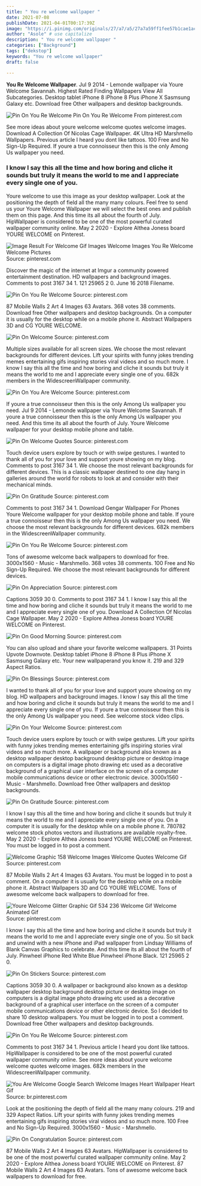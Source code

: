 ```yaml
---
title: " You re welcome wallpaper "
date: 2021-07-08
publishDate: 2021-04-01T00:17:39Z
image: "https://i.pinimg.com/originals/27/a7/a5/27a7a59ff1fee57b1cae1acdf589e285.png"
author: "Asole" # use capitalize
description: " You re welcome wallpaper "
categories: ["Background"]
tags: ["dekstop"]
keywords: "You re welcome wallpaper"
draft: false

---
```



**You Re Welcome Wallpaper**. Jul 9 2014 - Lemonde wallpaper via Youre Welcome Savannah. Highest Rated Finding Wallpapers View All Subcategories. Desktop tablet iPhone 8 iPhone 8 Plus iPhone X Sasmsung Galaxy etc. Download free Other wallpapers and desktop backgrounds.

![Pin On You Re Welcome](https://i.pinimg.com/originals/80/88/21/8088214095251cb58023fa72e8a4c188.gif "Pin On You Re Welcome")
Pin On You Re Welcome From pinterest.com


See more ideas about youre welcome welcome quotes welcome images. Download A Collection Of Nicolas Cage Wallpaper. 4K Ultra HD Marshmello Wallpapers. Previous article I heard you dont like tattoos. 100 Free and No Sign-Up Required. If youre a true connoisseur then this is the only Among Us wallpaper you need.

### I know I say this all the time and how boring and cliche it sounds but truly it means the world to me and I appreciate every single one of you.

Youre welcome to use this image as your desktop wallpaper. Look at the positioning the depth of field all the many many colours. Feel free to send us your Youre Welcome Wallpaper we will select the best ones and publish them on this page. And this time its all about the fourth of July. HipWallpaper is considered to be one of the most powerful curated wallpaper community online. May 2 2020 - Explore Althea Joness board YOURE WELCOME on Pinterest.


![Image Result For Welcome Gif Images Welcome Images You Re Welcome Welcome Pictures](https://i.pinimg.com/originals/2b/ee/bf/2beebf22f6cd057970e0d2d1987225d6.jpg "Image Result For Welcome Gif Images Welcome Images You Re Welcome Welcome Pictures")
Source: pinterest.com

Discover the magic of the internet at Imgur a community powered entertainment destination. HD wallpapers and background images. Comments to post 3167 34 1. 121 25965 2 0. June 16 2018 Filename.

![Pin On You Re Welcome](https://i.pinimg.com/originals/80/88/21/8088214095251cb58023fa72e8a4c188.gif "Pin On You Re Welcome")
Source: pinterest.com

87 Mobile Walls 2 Art 4 Images 63 Avatars. 368 votes 38 comments. Download free Other wallpapers and desktop backgrounds. On a computer it is usually for the desktop while on a mobile phone it. Abstract Wallpapers 3D and CG YOURE WELCOME.

![Pin On Welcome](https://i.pinimg.com/originals/48/55/e7/4855e7bae63a96ec9d1bfc1de08adef8.png "Pin On Welcome")
Source: pinterest.com

Multiple sizes available for all screen sizes. We choose the most relevant backgrounds for different devices. Lift your spirits with funny jokes trending memes entertaining gifs inspiring stories viral videos and so much more. I know I say this all the time and how boring and cliche it sounds but truly it means the world to me and I appreciate every single one of you. 682k members in the WidescreenWallpaper community.

![Pin On You Are Welcome](https://i.pinimg.com/originals/3d/9a/96/3d9a96bf0dc6a16b3ba44332ca8a379a.gif "Pin On You Are Welcome")
Source: pinterest.com

If youre a true connoisseur then this is the only Among Us wallpaper you need. Jul 9 2014 - Lemonde wallpaper via Youre Welcome Savannah. If youre a true connoisseur then this is the only Among Us wallpaper you need. And this time its all about the fourth of July. Youre Welcome wallpaper for your desktop mobile phone and table.

![Pin On Welcome Quotes](https://i.pinimg.com/474x/17/f3/33/17f333f1b8fbe87226d55ae55324cd12.jpg "Pin On Welcome Quotes")
Source: pinterest.com

Touch device users explore by touch or with swipe gestures. I wanted to thank all of you for your love and support youre showing on my blog. Comments to post 3167 34 1. We choose the most relevant backgrounds for different devices. This is a classic wallpaper destined to one day hang in galleries around the world for robots to look at and consider with their mechanical minds.

![Pin On Gratitude](https://i.pinimg.com/originals/58/f0/5c/58f05c2e7bda977523f4a23d86176d2e.jpg "Pin On Gratitude")
Source: pinterest.com

Comments to post 3167 34 1. Download Gengar Wallpaper For Phones Youre Welcome wallpaper for your desktop mobile phone and table. If youre a true connoisseur then this is the only Among Us wallpaper you need. We choose the most relevant backgrounds for different devices. 682k members in the WidescreenWallpaper community.

![Pin On You Re Welcome](https://i.pinimg.com/originals/9a/ae/cb/9aaecb678d45f4413a0a52dc588a40d1.jpg "Pin On You Re Welcome")
Source: pinterest.com

Tons of awesome welcome back wallpapers to download for free. 3000x1560 - Music - Marshmello. 368 votes 38 comments. 100 Free and No Sign-Up Required. We choose the most relevant backgrounds for different devices.

![Pin On Appreciation](https://i.pinimg.com/736x/64/1e/39/641e398ec2814189f7ae791496ce0440.jpg "Pin On Appreciation")
Source: pinterest.com

Captions 3059 30 0. Comments to post 3167 34 1. I know I say this all the time and how boring and cliche it sounds but truly it means the world to me and I appreciate every single one of you. Download A Collection Of Nicolas Cage Wallpaper. May 2 2020 - Explore Althea Joness board YOURE WELCOME on Pinterest.

![Pin On Good Morning](https://i.pinimg.com/originals/6e/54/af/6e54afd099c70f6b825c1e37a02efc02.gif "Pin On Good Morning")
Source: pinterest.com

You can also upload and share your favorite welcome wallpapers. 31 Points Upvote Downvote. Desktop tablet iPhone 8 iPhone 8 Plus iPhone X Sasmsung Galaxy etc. Your new wallpaperand you know it. 219 and 329 Aspect Ratios.

![Pin On Blessings](https://i.pinimg.com/originals/9a/a4/0d/9aa40d818437521e2e5953fdfa28e6ad.jpg "Pin On Blessings")
Source: pinterest.com

I wanted to thank all of you for your love and support youre showing on my blog. HD wallpapers and background images. I know I say this all the time and how boring and cliche it sounds but truly it means the world to me and I appreciate every single one of you. If youre a true connoisseur then this is the only Among Us wallpaper you need. See welcome stock video clips.

![Pin On Your Welcome](https://i.pinimg.com/originals/6e/ac/7e/6eac7ed4037df88c123a5c4257777418.png "Pin On Your Welcome")
Source: pinterest.com

Touch device users explore by touch or with swipe gestures. Lift your spirits with funny jokes trending memes entertaining gifs inspiring stories viral videos and so much more. A wallpaper or background also known as a desktop wallpaper desktop background desktop picture or desktop image on computers is a digital image photo drawing etc used as a decorative background of a graphical user interface on the screen of a computer mobile communications device or other electronic device. 3000x1560 - Music - Marshmello. Download free Other wallpapers and desktop backgrounds.

![Pin On Gratitude](https://i.pinimg.com/originals/0f/cb/05/0fcb05060a51e8fc0de0fe7657ac7250.jpg "Pin On Gratitude")
Source: pinterest.com

I know I say this all the time and how boring and cliche it sounds but truly it means the world to me and I appreciate every single one of you. On a computer it is usually for the desktop while on a mobile phone it. 780782 welcome stock photos vectors and illustrations are available royalty-free. May 2 2020 - Explore Althea Joness board YOURE WELCOME on Pinterest. You must be logged in to post a comment.

![Welcome Graphic 158 Welcome Images Welcome Quotes Welcome Gif](https://i.pinimg.com/originals/5d/3c/a5/5d3ca5d2d90380c32c0f7be2f7b06937.gif "Welcome Graphic 158 Welcome Images Welcome Quotes Welcome Gif")
Source: pinterest.com

87 Mobile Walls 2 Art 4 Images 63 Avatars. You must be logged in to post a comment. On a computer it is usually for the desktop while on a mobile phone it. Abstract Wallpapers 3D and CG YOURE WELCOME. Tons of awesome welcome back wallpapers to download for free.

![Youre Welcome Glitter Graphic Gif 534 236 Welcome Gif Welcome Animated Gif](https://i.pinimg.com/originals/33/e4/1d/33e41ddfa7e878df5a6ea06f898084b0.gif "Youre Welcome Glitter Graphic Gif 534 236 Welcome Gif Welcome Animated Gif")
Source: pinterest.com

I know I say this all the time and how boring and cliche it sounds but truly it means the world to me and I appreciate every single one of you. So sit back and unwind with a new iPhone and iPad wallpaper from Lindsay Williams of Blank Canvas Graphics to celebrate. And this time its all about the fourth of July. Pinwheel iPhone Red White Blue Pinwheel iPhone Black. 121 25965 2 0.

![Pin On Stickers](https://i.pinimg.com/originals/00/17/ce/0017ce6996190dd0e1e4bc21c66ba908.jpg "Pin On Stickers")
Source: pinterest.com

Captions 3059 30 0. A wallpaper or background also known as a desktop wallpaper desktop background desktop picture or desktop image on computers is a digital image photo drawing etc used as a decorative background of a graphical user interface on the screen of a computer mobile communications device or other electronic device. So I decided to share 10 desktop wallpapers. You must be logged in to post a comment. Download free Other wallpapers and desktop backgrounds.

![Pin On You Re Welcome](https://i.pinimg.com/originals/d4/45/20/d445204272b8dc8b4a420961d91dbdfe.gif "Pin On You Re Welcome")
Source: pinterest.com

Comments to post 3167 34 1. Previous article I heard you dont like tattoos. HipWallpaper is considered to be one of the most powerful curated wallpaper community online. See more ideas about youre welcome welcome quotes welcome images. 682k members in the WidescreenWallpaper community.

![You Are Welcome Google Search Welcome Images Heart Wallpaper Heart Gif](https://i.pinimg.com/originals/5e/84/ac/5e84ac375d30a22c69e6bbc32db6e87b.gif "You Are Welcome Google Search Welcome Images Heart Wallpaper Heart Gif")
Source: br.pinterest.com

Look at the positioning the depth of field all the many many colours. 219 and 329 Aspect Ratios. Lift your spirits with funny jokes trending memes entertaining gifs inspiring stories viral videos and so much more. 100 Free and No Sign-Up Required. 3000x1560 - Music - Marshmello.

![Pin On Congratulation](https://i.pinimg.com/originals/27/a7/a5/27a7a59ff1fee57b1cae1acdf589e285.png "Pin On Congratulation")
Source: pinterest.com

87 Mobile Walls 2 Art 4 Images 63 Avatars. HipWallpaper is considered to be one of the most powerful curated wallpaper community online. May 2 2020 - Explore Althea Joness board YOURE WELCOME on Pinterest. 87 Mobile Walls 2 Art 4 Images 63 Avatars. Tons of awesome welcome back wallpapers to download for free.

